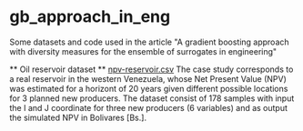 # gb_approach_in_eng
Some datasets and code used in the article "A gradient boosting approach with diversity measures for the ensemble of surrogates in engineering"

** Oil reservoir dataset **
[npv-reservoir.csv](datasets/npv-reservoir.csv)
The case study corresponds to a real reservoir in the western Venezuela, whose Net Present Value (NPV) was estimated for a horizont of 20 years given different possible locations for 3 planned new producers. The dataset consist of 178 samples with input the I and J coordinate for three new producers (6 variables) and as output the simulated NPV in Bolivares [Bs.].

